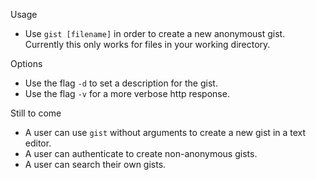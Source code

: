 Usage
* Use `gist [filename]` in order to create a new anonymoust gist. Currently this only works for files in your working directory.

Options
* Use the flag `-d` to set a description for the gist.
* Use the flag `-v` for a more verbose http response.

Still to come
* A user can use `gist` without arguments to create a new gist in a text editor.
* A user can authenticate to create non-anonymous gists.
* A user can search their own gists.